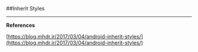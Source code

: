 ##Inherit Styles



***

**References**

[https://blog.mhdr.ir/2017/03/04/android-inherit-styles/](https://blog.mhdr.ir/2017/03/04/android-inherit-styles/) 